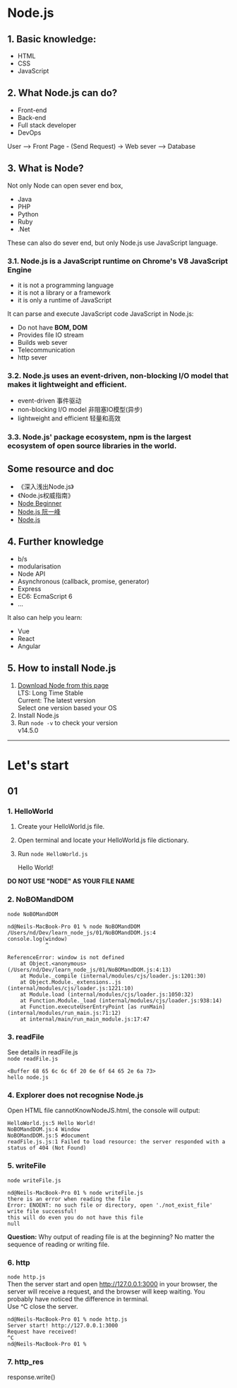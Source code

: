 # Node.js<br>
## 1. Basic knowledge:
- HTML
- CSS
- JavaScript

## 2. What Node.js can do?
- Front-end
- Back-end
- Full stack developer
- DevOps

User --> Front Page - (Send Request) -> Web sever --> Database

## 3. What is Node?
Not only Node can open sever end box,
- Java
- PHP
- Python
- Ruby
- .Net

These can also do sever end, but only Node.js use JavaScript language.

### 3.1. Node.js is a JavaScript runtime on Chrome's V8 JavaScript Engine
- it is not a programming language
- it is not a library or a framework
- it is only a runtime of JavaScript

It can parse and execute JavaScript code
JavaScript in Node.js:
- Do not have **BOM, DOM**
- Provides file IO stream
- Builds web sever
- Telecommunication
- http sever

### 3.2. Node.js uses an event-driven, non-blocking I/O model that makes it lightweight and efficient.
- event-driven 事件驱动
- non-blocking I/O model 非阻塞IO模型(异步)
- lightweight and efficient 轻量和高效

### 3.3. Node.js' package ecosystem, npm is the largest ecosystem of open source libraries in the world.

## Some resource and doc
- 《深入浅出Node.js》
- 《Node.js权威指南》
- [Node Beginner](https://www.nodebeginner.org/)
- [Node.js 阮一峰](https://javascript.ruanyifeng.com/nodejs/basic.html)
- [Node.js](https://nodejs.org/)

## 4. Further knowledge
- b/s
- modularisation
- Node API
- Asynchronous (callback, promise, generator)
- Express
- EC6: EcmaScript 6
- ... 

It also can help you learn:
- Vue
- React
- Angular
## 5. How to install Node.js
1. [Download Node from this page](https://nodejs.org/en/download/) <br>
LTS: Long Time Stable<br>
Current: The latest version<br>
Select one version based your OS
2. Install Node.js
3. Run `node -v` to check your version<br>
v14.5.0

---

# Let's start
## 01
### 1. HelloWorld
1. Create your HelloWorld.js file.
2. Open terminal and locate your HelloWorld.js file dictionary.
3. Run `node HelloWorld.js`


    Hello World!

**DO NOT USE "NODE" AS YOUR FILE NAME**

### 2. NoBOMandDOM
`node NoBOMandDOM`
<p>
    
    nd@Neils-MacBook-Pro 01 % node NoBOMandDOM
    /Users/nd/Dev/learn_node_js/01/NoBOMandDOM.js:4
    console.log(window)
                ^
    
    ReferenceError: window is not defined
        at Object.<anonymous> (/Users/nd/Dev/learn_node_js/01/NoBOMandDOM.js:4:13)
        at Module._compile (internal/modules/cjs/loader.js:1201:30)
        at Object.Module._extensions..js (internal/modules/cjs/loader.js:1221:10)
        at Module.load (internal/modules/cjs/loader.js:1050:32)
        at Function.Module._load (internal/modules/cjs/loader.js:938:14)
        at Function.executeUserEntryPoint [as runMain] (internal/modules/run_main.js:71:12)
        at internal/main/run_main_module.js:17:47

</p>

### 3. readFile
See details in readFile.js<br>
`node readFile.js`<br>

    <Buffer 68 65 6c 6c 6f 20 6e 6f 64 65 2e 6a 73>
    hello node.js
### 4. Explorer does not recognise Node.js
Open HTML file cannotKnowNodeJS.html, the console will output:

    HelloWorld.js:5 Hello World!
    NoBOMandDOM.js:4 Window
    NoBOMandDOM.js:5 #document
    readFile.js.js:1 Failed to load resource: the server responded with a status of 404 (Not Found)
### 5. writeFile
`node writeFile.js`

    nd@Neils-MacBook-Pro 01 % node writeFile.js
    there is an error when reading the file
    Error: ENOENT: no such file or directory, open './not_exist_file'
    write file successful!
    this will do even you do not have this file
    null
**Question:** Why output of reading file is at the beginning? No matter the sequence of reading or writing file.

### 6. http
`node http.js`<br>
Then the server start and open http://127.0.0.1:3000 in your browser, the server will receive a request, and the browser will keep waiting. You probably have noticed the difference in terminal.<br>
Use ^C close the server.

    nd@Neils-MacBook-Pro 01 % node http.js
    Server start! http://127.0.0.1:3000
    Request have received!
    ^C
    nd@Neils-MacBook-Pro 01 % 
### 7. http_res
response.write()
    